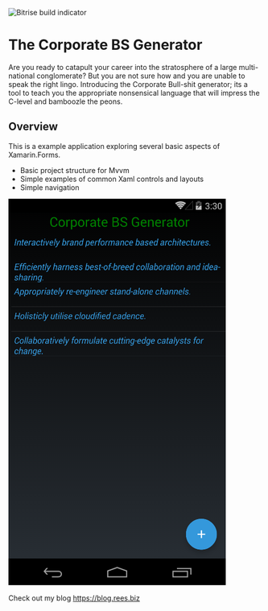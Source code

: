 ![Bitrise build indicator](https://www.bitrise.io/app/c52a8d7f702c7c23.svg?token=JbSXtZrOqLvKoqqpqB57DQ&branch=master "Bitrise Build indicator")

# The Corporate BS Generator
Are you ready to catapult your career into the stratosphere of a large multi-national conglomerate?  But you are not sure how and you are unable to speak the right lingo.  Introducing the Corporate Bull-shit generator; its a tool to teach you the appropriate nonsensical language that will impress the C-level and bamboozle the peons.

## Overview
This is a example application exploring several basic aspects of Xamarin.Forms.
+ Basic project structure for Mvvm
+ Simple examples of common Xaml controls and layouts
+ Simple navigation


![Screenshot of the Corporate BS Generator](https://github.com/Benrnz/CorporateBsGenerator/blob/master/CorporateBsGenerator/Assets/BSGen1.png "The Corporate BS Generator")

Check out my blog https://blog.rees.biz 
